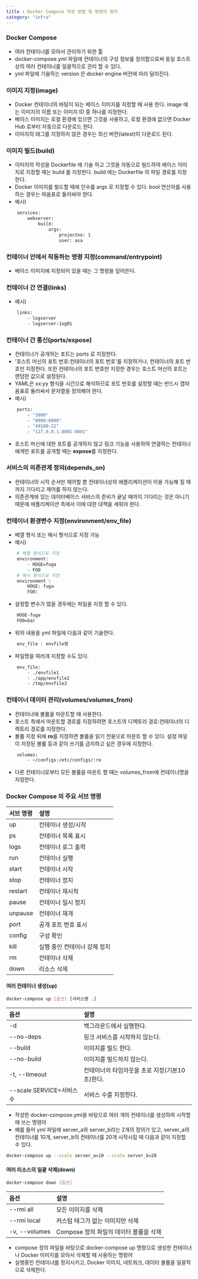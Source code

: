 ```yaml
---
title : Docker Compose 작성 방법 및 명령어 정리
category: "infra"
---
```


### Docker Compose
- 여러 컨테이너를 모아서 관리하기 위한 툴
- docker-compose.yml 파일에 컨테이너의 구성 정보를 정의함으로써 동일 호스트상의 여러 컨테이너를 일괄적으로 관리 할 수 있다.
- yml 파일에 기술하는 version 은 docker engine 버전에 따라 달라진다.

### 이미지 지정(image)
- Docker 컨테이너의 바탕이 되는 베이스 이미지를 지정할 때 사용 한다. image 에는 이미지의 이름 또는 이미지 ID 중 하나를 지정한다.
- 베이스 이미지는 로컬 환경에 있으면 그것을 사용하고, 로컬 환경에 없으면 Docker Hub 로부터 자동으로 다운로드 한다.
- 이미지의 태그를 지정하지 않은 경우는 최신 버전(latest)이 다운로드 된다.

### 이미지 빌드(build)
- 이미지의 작성을 Dockerfile 에 기술 하고 그것을 자동으로 빌드하여 베이스 이미지로 지정할 때는 build 를 지정한다. build 에는 Dockerfile 의 파일 경로를 지정 한다.
- Docker 이미지를 빌드할 때에 인수를 args 로 지정할 수 있다. bool 연산자를 사용하는 경우는 따옴표로 둘러싸야 한다.
- 예시)
~~~ dockerfile
    services:
        webserver:
            build:
                args:
                    projectno: 1
                    user: asa
~~~

### 컨테이너 안에서 작동하는 명령 지정(command/entrypoint)
- 베이스 이미지에 지정되어 있을 때는 그 명령을 덮어쓴다.

### 컨테이너 간 연결(links)
- 예시)
~~~ dockerfile
    links:
        - logserver
        - logserver:1og01
~~~

### 컨테이너 간 통신(ports/expose)
- 컨테이너가 공개하는 포트는 ports 로 지정한다.
- '호스트 머신의 포트 번호:컨테이너의 포트 번호'를 지정하거나, 컨테이너의 포트 번호만 지정한다. 또한 컨테이너의 포트 번호만 지정한 경우는 호스트 머신의 포트는 랜덤한 값으로 설정된다.
- YAML은 xx:yy 형식을 시간으로 해석하므로 포트 번호를 설정할 때는 반드시 겹따옴표로 둘러싸서 문자열을 정의해야 한다.
- 예시)
~~~ dockerfile
    ports:
        - "3000"
        - "8000:8000"
        - "49100:22"
        - "127.0.0.1:8001:8001"
~~~
- 호스트 머신에 대한 포트를 공개하지 않고 링크 기능을 사용하여 연결하는 컨테이너에게만 포트를 공개할 때는 **expose**를 지정한다.

### 서비스의 의존관계 정의(depends_on)
- 컨테이너의 시작 순서만 제어할 뿐 컨테이너상의 애플리케이션이 이용 가능해 질 때까지 기다리고 제어를 하지 않는다.
- 의존관계에 있는 데이터베이스 서비스의 준비가 끝날 때까지 기다리는 것은 아니기 때문에 애플리케이션 측에서 이에 대한 대책을 세워야 한다.

### 컨테이너 환경변수 지정(environment/env_file)
- 배열 형식 또는 해시 형식으로 지정 가능
- 예시)
~~~ dockerfile
    # 배열 형식으로 지정
    environment:
        - HOGE=fuga
        - FOO
    # 해시 형식으로 지정
    environment :
        HOGE: fuga
        FOO:
~~~
- 설정할 변수가 많을 경우에는 파일을 지정 할 수 있다.
~~~ dockerfile
    HOGE-fuga
    FOO=bar
~~~
- 위의 내용을 yml 파일에 다음과 같이 기술한다.
~~~ dockerfile
    env_file : envfile명
~~~
- 파일명을 여러개 지정할 수도 있다.
~~~ dockerfile
    env_file:
        - ./envfile1
        - ./app/envfile2
        - /tmp/envfile3
~~~

### 컨테이너 데이터 관리(volumes/volumes_from)
- 컨테이너에 볼륨을 마운트할 때 사용한다.
- 호스트 측에서 마운트할 경로를 지정하려면 호스트의 디렉토리 경로:컨테이너의 디렉토리 경로를 지정한다.
- 볼륨 지정 뒤에 **ro**를 지정하면 볼륨을 읽기 전용으로 마운트 할 수 있다. 설정 파일이 저장된 볼륨 등과 같이 쓰기를 금지하고 싶은 경우에 지정한다.
~~~ dockerfile
    volumes:
        - ~/configs:/etc/configs/:ro
~~~
- 다른 컨테이너로부터 모든 볼륨을 마운트 할 때는 volumes_from에 컨테이너명을 지정한다.

### Docker Compose 의 주요 서브 명령

|서브 명령|설명|
|:---|:---|
|up|컨테이너 생성/시작|
|ps|컨테이너 목록 표시|
|logs|컨테이너 로그 출력|
|run|컨테이너 실행|
|start|컨테이너 시작|
|stop|컨테이너 정지|
|restart|컨테이너 재시작|
|pause|컨테이너 일시 정지|
|unpause|컨테이너 재개|
|port|공개 포트 번호 표시|
|config|구성 확인|
|kill|실행 중인 컨테이너 강제 정지|
|rm|컨테이너 삭제|
|down|리소스 삭제|

#### 여러 컨테이너 생성(up)
~~~ bash
docker-compose up [옵션] [서비스명 .]
~~~

|옵션|설명|
|:---|:---|
|-d|백그라운드에서 실행한다.|
|\--no-deps|링크 서비스를 시작하지 않는다.|
|\--build|이미지를 빌드 한다.|
|\--no-build|이미지를 빌드하지 않는다.|
|-t, \--timeout|컨테이너의 타임아웃을 초로 지정(기본10초)한다.|
|\--scale SERVICE=서비스 수|서비스 수를 지정한다.|

- 작성한 docker-compose.yml을 바탕으로 여러 개의 컨테이너를 생성하여 시작할 때 쓰는 명령어
- 예를 들어 yml 파일에 server_a와 server_b라는 2개의 정의가 있고, server_a의 컨테이너를 10개, server_b의 컨테이너를 20개 시작시킬 때 다음과 같이 지정할 수 있다.
~~~ bash
docker-compose up --scale server_a=10 --scale server_b=20
~~~

#### 여러 리소스의 일괄 삭제(down)
~~~ bash
docker-compose down [옵션]
~~~

|옵션|설명|
|:---|:---|
|\--rmi all|모든 이미지를 삭제|
|\--rmi local|커스텀 태그가 없는 이미지만 삭제|
|-v, \--volumes|Compose 정의 파일의 데이터 볼륨을 삭제|

- compose 정의 파일을 바탕으로 docker-compose up 명령으로 생성한 컨테이너나 Docker 이미지를 모아서 삭제할 때 사용하는 명령어
- 실행중인 컨테이너를 정지시키고, Docker 이미지, 네트워크, 데이터 볼륨을 일괄적으로 삭제한다.

